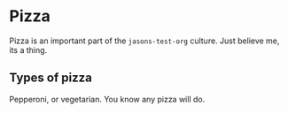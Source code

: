 # Pizza

Pizza is an important part of the `jasons-test-org` culture. Just believe me, its a thing.

## Types of pizza

Pepperoni, or vegetarian. You know any pizza will do.
